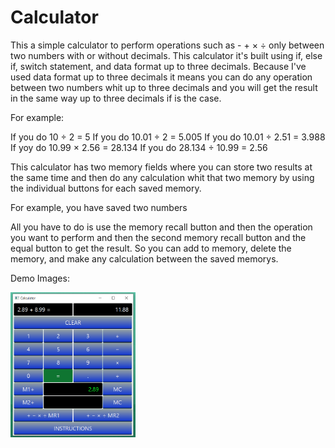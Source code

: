 # Calculator

This a simple calculator to perform operations such as   -  +  ×  ÷  only between two numbers with or without decimals.
This calculator it's built using if, else if, switch statement, and data format up to three decimals.
Because I've used data format up to three decimals it means you can do any operation between two numbers whit up to three decimals
and you will get the result in the same way up to three decimals if is the case.

For example:

If you do 10 ÷ 2 = 5
If you do 10.01 ÷ 2 = 5.005
If you do 10.01 ÷ 2.51 = 3.988
If yoy do 10.99 × 2.56 = 28.134
If you do 28.134 ÷ 10.99 = 2.56

This calculator has two memory fields where you can store two results at the same time and then do any calculation whit that two memory
by using the individual buttons for each saved memory.

For example, you have saved two numbers

All you have to do is use the memory recall button and then the operation you want to perform and then the second memory recall button
and the equal button to get the result.
So you can add to memory, delete the memory, and make any calculation between the saved memorys.

Demo Images:

<img src="images/demoimage1.png" width="200">
